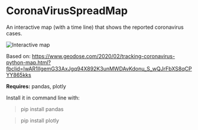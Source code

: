 # CoronaVirusSpreadMap
An interactive map (with a time line) that shows the reported coronavirus cases.

![Interactive map](https://i.imgur.com/wwTTQ03.png "UI")


Based on: https://www.geodose.com/2020/02/tracking-coronavirus-python-map.html?fbclid=IwAR1IIgemG33AxJgq94X892K3unMWDAvKdonu_S_wQJrFbXS8qCPYY865kks


**Requires:**
pandas, plotly

Install it in command line with:
>pip install pandas

>pip install plotly
